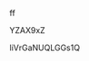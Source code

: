 ff
































































YZAX9xZ
































liVrGaNUQLGGs1Q
